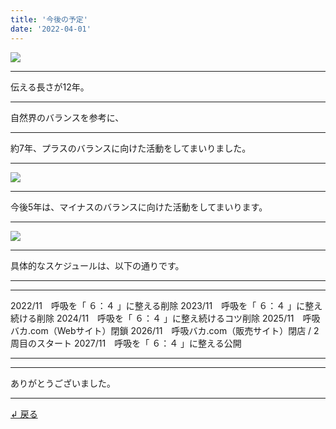 ```yaml
---
title: '今後の予定'
date: '2022-04-01'
---
```

![](/images/0-1.png)
***
伝える長さが12年。
***
自然界のバランスを参考に、
***
約7年、プラスのバランスに向けた活動をしてまいりました。  
***
![](/images/0-1_.png)
***
今後5年は、マイナスのバランスに向けた活動をしてまいります。
***
![](/images/0-1__.png)
***
具体的なスケジュールは、以下の通りです。
***
***
2022/11　呼吸を「 ６：４ 」に整える削除
2023/11　呼吸を「 ６：４ 」に整え続ける削除
2024/11　呼吸を「 ６：４ 」に整え続けるコツ削除
2025/11　呼吸バカ.com（Webサイト）閉鎖
2026/11　呼吸バカ.com（販売サイト）閉店 / 2周目のスタート
2027/11　呼吸を「 ６：４ 」に整える公開
***
***
ありがとうございました。
***
[ ↲ 戻る ](https://01234567890.thebase.in/about)
